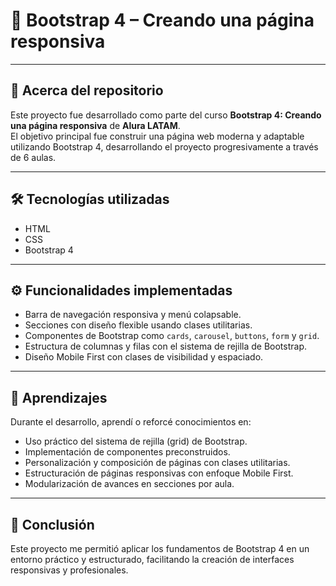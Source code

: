 # 📌 Bootstrap 4 – Creando una página responsiva

---

## 📂 Acerca del repositorio

Este proyecto fue desarrollado como parte del curso **Bootstrap 4: Creando una página responsiva** de **Alura LATAM**.  
El objetivo principal fue construir una página web moderna y adaptable utilizando Bootstrap 4, desarrollando el proyecto progresivamente a través de 6 aulas.

---

## 🛠️ Tecnologías utilizadas

- HTML  
- CSS  
- Bootstrap 4

---

## ⚙️ Funcionalidades implementadas

- Barra de navegación responsiva y menú colapsable.  
- Secciones con diseño flexible usando clases utilitarias.  
- Componentes de Bootstrap como `cards`, `carousel`, `buttons`, `form` y `grid`.  
- Estructura de columnas y filas con el sistema de rejilla de Bootstrap.  
- Diseño Mobile First con clases de visibilidad y espaciado.

---

## 🚀 Aprendizajes

Durante el desarrollo, aprendí o reforcé conocimientos en:

- Uso práctico del sistema de rejilla (grid) de Bootstrap.  
- Implementación de componentes preconstruidos.  
- Personalización y composición de páginas con clases utilitarias.  
- Estructuración de páginas responsivas con enfoque Mobile First.  
- Modularización de avances en secciones por aula.

---

## 🎯 Conclusión

Este proyecto me permitió aplicar los fundamentos de Bootstrap 4 en un entorno práctico y estructurado, facilitando la creación de interfaces responsivas y profesionales.
